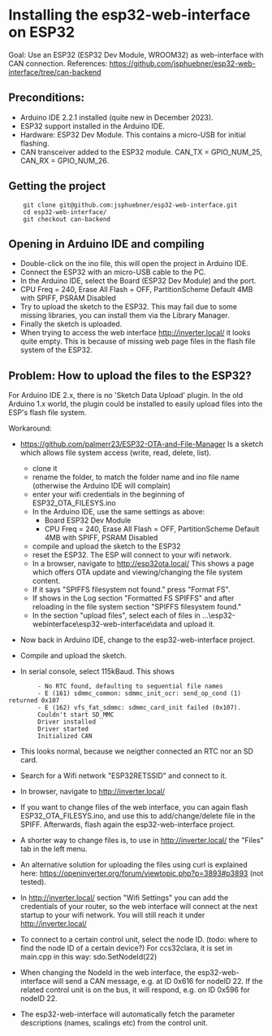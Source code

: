 
# Installing the esp32-web-interface on ESP32

Goal: Use an ESP32 (ESP32 Dev Module, WROOM32) as web-interface with CAN connection.
References: https://github.com/jsphuebner/esp32-web-interface/tree/can-backend

## Preconditions:
- Arduino IDE 2.2.1 installed (quite new in December 2023).
- ESP32 support installed in the Arduino IDE.
- Hardware: ESP32 Dev Module. This contains a micro-USB for initial flashing.
- CAN transceiver added to the ESP32 module. CAN_TX = GPIO_NUM_25, CAN_RX = GPIO_NUM_26.

## Getting the project
```
    git clone git@github.com:jsphuebner/esp32-web-interface.git
    cd esp32-web-interface/
    git checkout can-backend
```

## Opening in Arduino IDE and compiling
- Double-click on the ino file, this will open the project in Arduino IDE.
- Connect the ESP32 with an micro-USB cable to the PC.
- In the Arduino IDE, select the Board (ESP32 Dev Module) and the port.
- CPU Freq = 240, Erase All Flash = OFF, PartitionScheme Default 4MB with SPIFF, PSRAM Disabled
- Try to upload the sketch to the ESP32. This may fail due to some missing libraries, you can
install them via the Library Manager.
- Finally the sketch is uploaded.
- When trying to access the web interface http://inverter.local/ it looks quite empty. This is because of missing web page files in the flash file system of the ESP32.

## Problem: How to upload the files to the ESP32?

For Arduino IDE 2.x, there is no 'Sketch Data Upload' plugin. In the old Arduino 1.x world, the plugin could be installed to easily upload files into the ESP's flash file system.

Workaround:
- https://github.com/palmerr23/ESP32-OTA-and-File-Manager Is a sketch which allows file system access (write, read, delete, list).
    - clone it
    - rename the folder, to match the folder name and ino file name (otherwise the Arduino IDE will complain)
    - enter your wifi credentials in the beginning of ESP32_OTA_FILESYS.ino
    - In the Arduino IDE, use the same settings as above:
        - Board ESP32 Dev Module
        - CPU Freq = 240, Erase All Flash = OFF, PartitionScheme Default 4MB with SPIFF, PSRAM Disabled
    - compile and upload the sketch to the ESP32
    - reset the ESP32. The ESP will connect to your wifi network.
    - In a browser, navigate to http://esp32ota.local/ This shows a page which offers OTA update and viewing/changing the file system content.
    - If it says "SPIFFS filesystem not found." press "Format FS".
    - If shows in the Log section "Formatted FS SPIFFS" and after reloading in the file system section "SPIFFS filesystem found."
    - In the section "upload files", select each of files in  ...\esp32-webinterface\esp32-web-interface\data and upload it.
    
- Now back in Arduino IDE, change to the esp32-web-interface project. 
- Compile and upload the sketch.
- In serial console, select 115kBaud. This shows
```
        - No RTC found, defaulting to sequential file names
        - E (161) sdmmc_common: sdmmc_init_ocr: send_op_cond (1) returned 0x107
        - E (162) vfs_fat_sdmmc: sdmmc_card_init failed (0x107).
        Couldn't start SD_MMC
        Driver installed
        Driver started
        Initialized CAN
````
- This looks normal, because we neigther connected an RTC nor an SD card.
- Search for a Wifi network "ESP32RETSSID" and connect to it.
- In browser, navigate to http://inverter.local/
- If you want to change files of the web interface, you can again flash ESP32_OTA_FILESYS.ino, and
  use this to add/change/delete file in the SPIFF. Afterwards, flash again the esp32-web-interface project.
- A shorter way to change files is, to use in http://inverter.local/ the "Files" tab in the left menu.
- An alternative solution for uploading the files using curl is explained here: https://openinverter.org/forum/viewtopic.php?p=3893#p3893
  (not tested).

- In http://inverter.local/ section "Wifi Settings" you can add the credentials of your router, so the web interface will connect
   at the next startup to your wifi network. You will still reach it under http://inverter.local/

- To connect to a certain control unit, select the node ID. (todo: where to find the node ID of a certain device?) For ccs32clara,
   it is set in main.cpp in this way: sdo.SetNodeId(22)
   
- When changing the NodeId in the web interface, the esp32-web-interface will send a CAN message, e.g. at ID 0x616 for nodeID 22. If the related control unit is on the bus, it will respond, e.g. on ID 0x596 for nodeID 22.

- The esp32-web-interface will automatically fetch the parameter descriptions (names, scalings etc) from the control unit.
